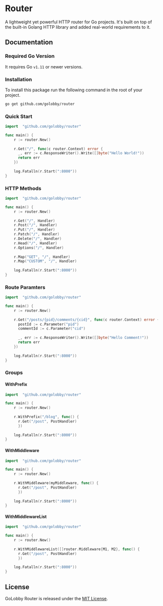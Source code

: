 # Router
A lightweight yet powerful HTTP router for Go projects.
It's built on top of the built-in Golang HTTP library and added real-world requirements to it.

## Documentation
### Required Go Version
It requires Go `v1.11` or newer versions.

### Installation
To install this package run the following command in the root of your project.

```bash
go get github.com/golobby/router
```

### Quick Start

```go
import 	"github.com/golobby/router"

func main() {
    r := router.New()
    
    r.Get("/", func(c router.Context) error {
      _, err := c.ResponseWriter().Write([]byte("Hello World!"))
      return err
    })
    
    log.Fatalln(r.Start(":8000"))
}
```

### HTTP Methods

```go
import 	"github.com/golobby/router"

func main() {
    r := router.New()
    
    r.Get("/", Handler)
    r.Post("/", Handler)
    r.Put("/", Handler)
    r.Patch("/", Handler)
    r.Delete("/", Handler)
    r.Head("/", Handler)
    r.Options("/", Handler)
    
    r.Map("GET", "/", Handler)
    r.Map("CUSTOM", "/", Handler)
    
    log.Fatalln(r.Start(":8000"))
}
```

### Route Paramters

```go
import 	"github.com/golobby/router"

func main() {
    r := router.New()
    
    r.Get("/posts/{pid}/comments/{cid}", func(c router.Context) error {
      postId := c.Parameter("pid")
      commentId := c.Parameter("cid")
      
      _, err := c.ResponseWriter().Write([]byte("Hello Comment!"))
      return err
    })
    
    log.Fatalln(r.Start(":8000"))
}
```

### Groups

#### WithPrefix

```go
import 	"github.com/golobby/router"

func main() {
    r := router.New()
    
    r.WithPrefix("/blog", func() {
      r.Get("/post", PostHandler)
	  })
    
    log.Fatalln(r.Start(":8000"))
}
```

#### WithMiddleware

```go
import 	"github.com/golobby/router"

func main() {
    r := router.New()
    
    r.WithMiddleware(myMiddleware, func() {
      r.Get("/post", PostHandler)
	  })
    
    log.Fatalln(r.Start(":8000"))
}
```

#### WithMiddlewareList

```go
import 	"github.com/golobby/router"

func main() {
    r := router.New()
    
    r.WithMiddlewareList([]router.Middleware{M1, M2}, func() {
      r.Get("/post", PostHandler)
	  })
    
    log.Fatalln(r.Start(":8000"))
}
```

## License
GoLobby Router is released under the [MIT License](http://opensource.org/licenses/mit-license.php).
